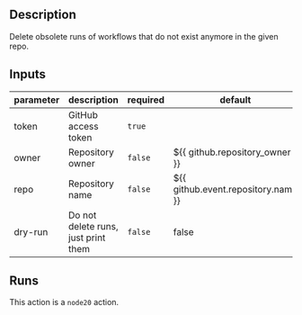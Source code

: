 ## Description

Delete obsolete runs of workflows that do not exist anymore in the given repo.

## Inputs

| parameter | description                         | required | default                             |
| --------- | ----------------------------------- | -------- | ----------------------------------- |
| token     | GitHub access token                 | `true`   |                                     |
| owner     | Repository owner                    | `false`  | ${{ github.repository_owner }}      |
| repo      | Repository name                     | `false`  | ${{ github.event.repository.name }} |
| dry-run   | Do not delete runs, just print them | `false`  | false                               |

## Runs

This action is a `node20` action.
